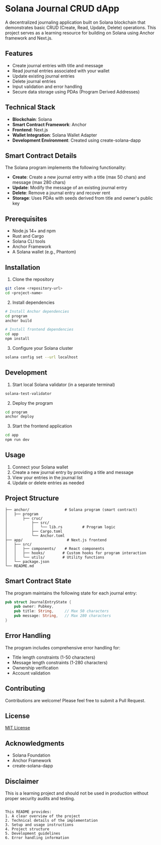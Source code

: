 
# Solana Journal CRUD dApp

A decentralized journaling application built on Solana blockchain that demonstrates basic CRUD (Create, Read, Update, Delete) operations.
This project serves as a learning resource for building on Solana using Anchor framework and Next.js.

## Features

- Create journal entries with title and message
- Read journal entries associated with your wallet
- Update existing journal entries
- Delete journal entries
- Input validation and error handling
- Secure data storage using PDAs (Program Derived Addresses)

## Technical Stack

- **Blockchain**: Solana
- **Smart Contract Framework**: Anchor
- **Frontend**: Next.js
- **Wallet Integration**: Solana Wallet Adapter
- **Development Environment**: Created using create-solana-dapp

## Smart Contract Details

The Solana program implements the following functionality:

- **Create**: Create a new journal entry with a title (max 50 chars) and message (max 280 chars)
- **Update**: Modify the message of an existing journal entry
- **Delete**: Remove a journal entry and recover rent
- **Storage**: Uses PDAs with seeds derived from title and owner's public key

## Prerequisites

- Node.js 14+ and npm
- Rust and Cargo
- Solana CLI tools
- Anchor Framework
- A Solana wallet (e.g., Phantom)

## Installation

1. Clone the repository
```bash
git clone <repository-url>
cd <project-name>
```

2. Install dependencies
```bash
# Install Anchor dependencies
cd program
anchor build

# Install frontend dependencies
cd app
npm install
```

3. Configure your Solana cluster
```bash
solana config set --url localhost
```

## Development

1. Start local Solana validator (in a separate terminal)
```bash
solana-test-validator
```

2. Deploy the program
```bash
cd program
anchor deploy
```

3. Start the frontend application
```bash
cd app
npm run dev
```

## Usage

1. Connect your Solana wallet
2. Create a new journal entry by providing a title and message
3. View your entries in the journal list
4. Update or delete entries as needed

## Project Structure

```
├── anchor/                # Solana program (smart contract)
│   ├── program
│       ├── cruc/
│           ├── src/               
│           │   └── lib.rs         # Program logic
│           ├── Cargo.toml
│           └── Anchor.toml
├── app/                    # Next.js frontend
│   ├── src/
│   │   ├── components/    # React components
│   │   ├── hooks/        # Custom hooks for program interaction
│   │   └── utils/        # Utility functions
│   └── package.json
└── README.md
```

## Smart Contract State

The program maintains the following state for each journal entry:

```rust
pub struct JournalEntryState {
    pub owner: Pubkey,
    pub title: String,     // Max 50 characters
    pub message: String,   // Max 280 characters
}
```

## Error Handling

The program includes comprehensive error handling for:
- Title length constraints (1-50 characters)
- Message length constraints (1-280 characters)
- Ownership verification
- Account validation

## Contributing

Contributions are welcome! Please feel free to submit a Pull Request.

## License

[MIT License](LICENSE)

## Acknowledgments

- Solana Foundation
- Anchor Framework
- create-solana-dapp

## Disclaimer

This is a learning project and should not be used in production without proper security audits and testing.
```

This README provides:
1. A clear overview of the project
2. Technical details of the implementation
3. Setup and usage instructions
4. Project structure
5. Development guidelines
6. Error handling information
